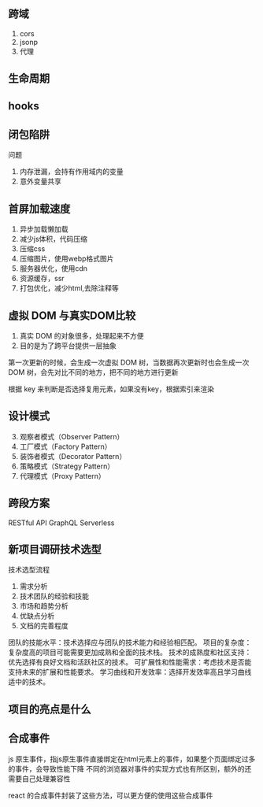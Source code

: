 ## 跨域

1. cors
2. jsonp
3. 代理

## 生命周期

## hooks


## 闭包陷阱

问题
1. 内存泄漏，会持有作用域内的变量
2. 意外变量共享

## 首屏加载速度

1. 异步加载懒加载
2. 减少js体积，代码压缩
3. 压缩css
4. 压缩图片，使用webp格式图片
5. 服务器优化，使用cdn
6. 资源缓存，ssr
7. 打包优化，减少html,去除注释等 

## 虚拟 DOM 与真实DOM比较

1. 真实 DOM 的对象很多，处理起来不方便
2. 目的是为了跨平台提供一层抽象

第一次更新的时候，会生成一次虚拟 DOM 树，当数据再次更新时也会生成一次 DOM 树，会先对比不同的地方，把不同的地方进行更新

根据 key 来判断是否选择复用元素，如果没有key，根据索引来渲染 

## 设计模式

3. 观察者模式（Observer Pattern）
4. 工厂模式（Factory Pattern）
5. 装饰者模式（Decorator Pattern）
6. 策略模式（Strategy Pattern）
7. 代理模式（Proxy Pattern）

## 跨段方案

RESTful API
GraphQL
Serverless

## 新项目调研技术选型

技术选型流程
1. 需求分析
2. 技术团队的经验和技能
3. 市场和趋势分析
4. 优缺点分析
5. 文档的完善程度

团队的技能水平：技术选择应与团队的技术能力和经验相匹配。
项目的复杂度：复杂度高的项目可能需要更加成熟和全面的技术栈。
技术的成熟度和社区支持：优先选择有良好文档和活跃社区的技术。
可扩展性和性能需求：考虑技术是否能支持未来的扩展和性能要求。
学习曲线和开发效率：选择开发效率高且学习曲线适中的技术。

## 项目的亮点是什么



## 合成事件

js 原生事件，指js原生事件直接绑定在html元素上的事件，如果整个页面绑定过多的事件，会导致性能下降
不同的浏览器对事件的实现方式也有所区别，额外的还需要自己处理兼容性

react 的合成事件封装了这些方法，可以更方便的使用这些合成事件
